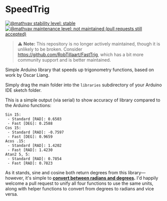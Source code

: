 # SpeedTrig

[![@mathvav stability level: stable](https://img.shields.io/badge/%40mathvav_stability_level-stable-brightgreen)](https://gist.github.com/mathvav/76a115a315ec08b07728f98f99fe9a77)
[![@mathvav maintenance level: not maintained (pull requests still accepted)](https://img.shields.io/badge/%40mathvav_maintenance_level-not_maintained_%28PRs_still_accepted%29-orange)](https://gist.github.com/mathvav/033a4d949e94650a68bee81d94a371b3)

> ⚠️ **Note:** This repository is no longer actively maintained, though it is unlikely to be broken. Consider https://github.com/RobTillaart/FastTrig, which has a bit more community support and is better maintained.

Simple Arduino library that speeds up trigonometry functions, based on work by Oscar Liang.

Simply drag the main folder into the `libraries` subdirectory of your Arduino IDE sketch folder.

This is a simple output (via serial) to show accuracy of library compared to the Arduino functions:

```
Sin 15: 
 - Standard [RAD]: 0.6503
 - Fast [DEG]: 0.2588
Cos 15: 
 - Standard [RAD]: -0.7597
 - Fast [DEG]: 0.9659
Acos .15: 
 - Standard [RAD]: 1.4202
 - Fast [RAD]: 1.4230
Atan2 5, 5: 
 - Standard [RAD]: 0.7854
 - Fast [RAD]: 0.7823
```

As it stands, sine and cosine both return degrees from this library—however, it's simple to **[convert between radians and degrees](https://www.purplemath.com/modules/radians.htm).** I'd happily welcome a pull request to unify all four functions to use the same units, along with helper functions to convert from degrees to radians and vice versa.
